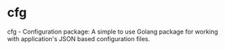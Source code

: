# cfg
cfg - Configuration package: A simple to use Golang package for working with application's JSON based configuration files.
